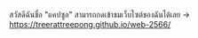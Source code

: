 สวัสดีฉันชื่อ "แคปซูล" สามารถกดเข้าชมเว็บไซต์ของฉันได้เลย -> https://treerattreepong.github.io/web-2566/
